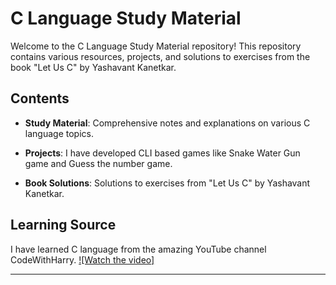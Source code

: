 # C Language Study Material

Welcome to the C Language Study Material repository! This repository contains various resources, projects, and solutions to exercises from the book "Let Us C" by Yashavant Kanetkar.

## Contents

- **Study Material**: Comprehensive notes and explanations on various C language topics.

- **Projects**: I have developed CLI based games like Snake Water Gun game and Guess the number game.

- **Book Solutions**: Solutions to exercises from "Let Us C" by Yashavant Kanetkar.

## Learning Source

I have learned C language from the amazing YouTube channel CodeWithHarry. [![Watch the video]](https://youtu.be/ZSPZob_1TOk?si=iDf4uA9161cgap_C)

---

